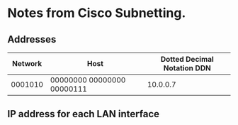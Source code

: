 # Notes from Cisco Subnetting. 

## Addresses
| Network   | Host | Dotted Decimal Notation DDN | 
|--------------- | --------------- | --------| 
| 0001010 | 00000000 00000000 00000111 | 10.0.0.7 |

## IP address for each LAN interface

